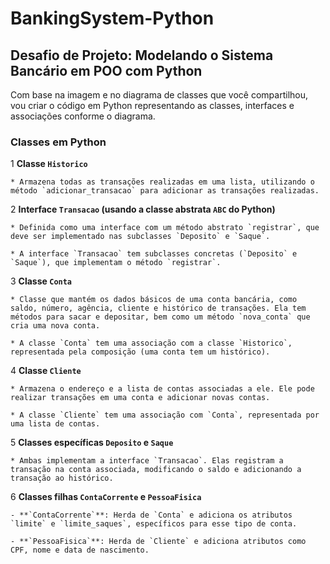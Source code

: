 # BankingSystem-Python

## Desafio de Projeto: Modelando o Sistema Bancário em POO com Python

Com base na imagem e no diagrama de classes que você compartilhou, vou criar o código em Python representando as classes, interfaces e associações conforme o diagrama.

### Classes em Python

1 **Classe `Historico`**

    * Armazena todas as transações realizadas em uma lista, utilizando o método `adicionar_transacao` para adicionar as transações realizadas.

2 **Interface `Transacao` (usando a classe abstrata `ABC` do Python)**

    * Definida como uma interface com um método abstrato `registrar`, que deve ser implementado nas subclasses `Deposito` e `Saque`.

    * A interface `Transacao` tem subclasses concretas (`Deposito` e `Saque`), que implementam o método `registrar`.

3 **Classe `Conta`**

    * Classe que mantém os dados básicos de uma conta bancária, como saldo, número, agência, cliente e histórico de transações. Ela tem métodos para sacar e depositar, bem como um método `nova_conta` que cria uma nova conta.

    * A classe `Conta` tem uma associação com a classe `Historico`, representada pela composição (uma conta tem um histórico).

4 **Classe `Cliente`**

    * Armazena o endereço e a lista de contas associadas a ele. Ele pode realizar transações em uma conta e adicionar novas contas.

    * A classe `Cliente` tem uma associação com `Conta`, representada por uma lista de contas.

5 **Classes específicas `Deposito` e `Saque`**

    * Ambas implementam a interface `Transacao`. Elas registram a transação na conta associada, modificando o saldo e adicionando a transação ao histórico.

6 **Classes filhas `ContaCorrente` e `PessoaFisica`**

    - **`ContaCorrente`**: Herda de `Conta` e adiciona os atributos `limite` e `limite_saques`, específicos para esse tipo de conta.

    - **`PessoaFisica`**: Herda de `Cliente` e adiciona atributos como CPF, nome e data de nascimento.
